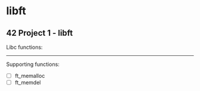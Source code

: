 # libft
42 Project 1 - libft
---
Libc functions:

---
Supporting functions:
- [ ] ft_memalloc
- [ ] ft_memdel
